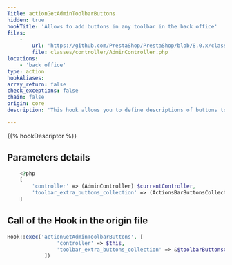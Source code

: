 ```yaml
---
Title: actionGetAdminToolbarButtons
hidden: true
hookTitle: 'Allows to add buttons in any toolbar in the back office'
files:
    -
        url: 'https://github.com/PrestaShop/PrestaShop/blob/8.0.x/classes/controller/AdminController.php'
        file: classes/controller/AdminController.php
locations:
    - 'back office'
type: action
hookAliases: 
array_return: false
check_exceptions: false
chain: false
origin: core
description: 'This hook allows you to define descriptions of buttons to add in any toolbar of the back office'

---
```


{{% hookDescriptor %}}

## Parameters details

```php
    <?php
    [
        'controller' => (AdminController) $currentController,
        'toolbar_extra_buttons_collection' => (ActionsBarButtonsCollection) $toolbarButtonsCollection,
    ]
```

## Call of the Hook in the origin file

```php
Hook::exec('actionGetAdminToolbarButtons', [
                'controller' => $this,
                'toolbar_extra_buttons_collection' => &$toolbarButtonsCollection,
            ])
```
